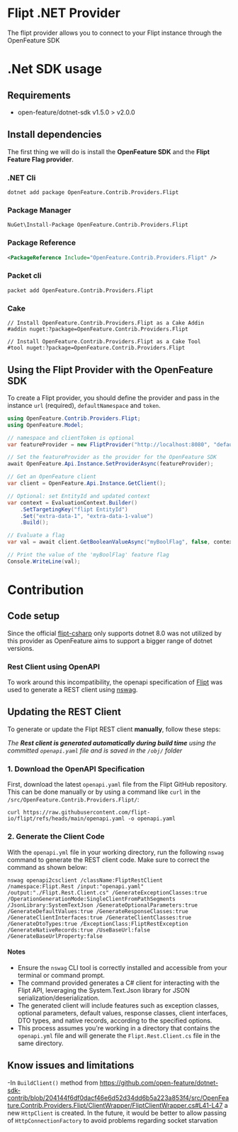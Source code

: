 # Flipt .NET Provider

The flipt provider allows you to connect to your Flipt instance through the OpenFeature SDK

# .Net SDK usage

## Requirements

- open-feature/dotnet-sdk v1.5.0 > v2.0.0

## Install dependencies

The first thing we will do is install the **OpenFeature SDK** and the **Flipt Feature Flag provider**.

### .NET Cli

```shell
dotnet add package OpenFeature.Contrib.Providers.Flipt
```

### Package Manager

```shell
NuGet\Install-Package OpenFeature.Contrib.Providers.Flipt
```

### Package Reference

```xml
<PackageReference Include="OpenFeature.Contrib.Providers.Flipt" />
```

### Packet cli

```shell
packet add OpenFeature.Contrib.Providers.Flipt
```

### Cake

```shell
// Install OpenFeature.Contrib.Providers.Flipt as a Cake Addin
#addin nuget:?package=OpenFeature.Contrib.Providers.Flipt

// Install OpenFeature.Contrib.Providers.Flipt as a Cake Tool
#tool nuget:?package=OpenFeature.Contrib.Providers.Flipt
```

## Using the Flipt Provider with the OpenFeature SDK

To create a Flipt provider, you should define the provider and pass in the instance `url` (required), `defaultNamespace` and
`token`.

```csharp
using OpenFeature.Contrib.Providers.Flipt;
using OpenFeature.Model;

// namespace and clientToken is optional
var featureProvider = new FliptProvider("http://localhost:8080", "default-namespace", "client-token");

// Set the featureProvider as the provider for the OpenFeature SDK
await OpenFeature.Api.Instance.SetProviderAsync(featureProvider);

// Get an OpenFeature client
var client = OpenFeature.Api.Instance.GetClient();

// Optional: set EntityId and updated context
var context = EvaluationContext.Builder()
    .SetTargetingKey("flipt EntityId")
    .Set("extra-data-1", "extra-data-1-value")
    .Build();

// Evaluate a flag
var val = await client.GetBooleanValueAsync("myBoolFlag", false, context);

// Print the value of the 'myBoolFlag' feature flag
Console.WriteLine(val);
```

# Contribution

## Code setup

Since the official [flipt-csharp](https://github.com/flipt-io/flipt-server-sdks/tree/main/flipt-csharp) only supports
dotnet 8.0 was not utilized by this provider as OpenFeature aims to support a bigger range of dotnet versions.

### Rest Client using OpenAPI

To work around this incompatibility, the openapi specification
of [Flipt](https://github.com/flipt-io/flipt/blob/main/openapi.yaml) was
used to generate a REST client using [nswag](https://github.com/RicoSuter/NSwag).

## Updating the REST Client

To generate or update the Flipt REST client **manually**, follow these steps:

_The **Rest client is generated automatically during build time** using the committed `openapi.yaml` file and is saved
in the `/obj/` folder_

### 1. Download the OpenAPI Specification

First, download the latest `openapi.yaml` file from the Flipt GitHub repository. This can be done manually or by using a
command like `curl` in the `/src/OpenFeature.Contrib.Providers.Flipt/`:

```shell
curl https://raw.githubusercontent.com/flipt-io/flipt/refs/heads/main/openapi.yaml -o openapi.yaml
```

### 2. Generate the Client Code

With the `openapi.yml` file in your working directory, run the following `nswag` command to generate the REST client
code. Make sure to correct the command as shown below:

```shell
nswag openapi2csclient /className:FliptRestClient /namespace:Flipt.Rest /input:"openapi.yaml" /output:"./Flipt.Rest.Client.cs" /GenerateExceptionClasses:true /OperationGenerationMode:SingleClientFromPathSegments /JsonLibrary:SystemTextJson /GenerateOptionalParameters:true /GenerateDefaultValues:true /GenerateResponseClasses:true /GenerateClientInterfaces:true /GenerateClientClasses:true /GenerateDtoTypes:true /ExceptionClass:FliptRestException /GenerateNativeRecords:true /UseBaseUrl:false /GenerateBaseUrlProperty:false 
```

#### Notes

- Ensure the `nswag` CLI tool is correctly installed and accessible from your terminal or command prompt.
- The command provided generates a C# client for interacting with the Flipt API, leveraging the System.Text.Json library
  for JSON serialization/deserialization.
- The generated client will include features such as exception classes, optional parameters, default values, response
  classes, client interfaces, DTO types, and native records, according to the specified options.
- This process assumes you're working in a directory that contains the `openapi.yml` file and will generate the
  `Flipt.Rest.Client.cs` file in the same directory.

## Know issues and limitations

-In `BuildClient()` method
from https://github.com/open-feature/dotnet-sdk-contrib/blob/204144f6df0dacf46e6d52d34dd6b5a223a853f4/src/OpenFeature.Contrib.Providers.Flipt/ClientWrapper/FliptClientWrapper.cs#L41-L47
a new `HttpClient` is created. In the future, it would be better to allow passing of `HttpConnectionFactory` to avoid
problems regarding socket starvation

